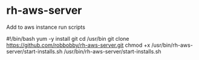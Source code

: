 # rh-aws-server

Add to aws instance run scripts

#!/bin/bash
yum -y install git
cd /usr/bin
git clone https://github.com/robbobby/rh-aws-server.git
chmod +x /usr/bin/rh-aws-server/start-installs.sh
/usr/bin/rh-aws-server/start-installs.sh
